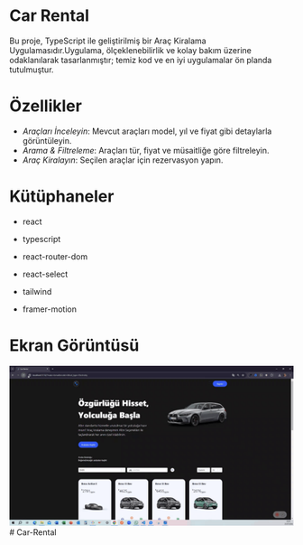 <h1>Car Rental</h1>

Bu proje, TypeScript ile geliştirilmiş bir Araç Kiralama Uygulamasıdır.Uygulama, ölçeklenebilirlik ve kolay bakım üzerine odaklanılarak tasarlanmıştır; temiz kod ve en iyi uygulamalar ön planda tutulmuştur.<br>

<h1>Özellikler</h1>

- _Araçları İnceleyin_: Mevcut araçları model, yıl ve fiyat gibi detaylarla görüntüleyin. <br>
- _Arama & Filtreleme_: Araçları tür, fiyat ve müsaitliğe göre filtreleyin. <br>
- _Araç Kiralayın_: Seçilen araçlar için rezervasyon yapın. <br>

<h1>Kütüphaneler</h1>

- react <br>

- typescript <br>

- react-router-dom <br>

- react-select <br>

- tailwind <br>

- framer-motion <br>

<h1>Ekran Görüntüsü</h1>

![](images/car_rental.gif)
#   C a r - R e n t a l 
 
 